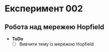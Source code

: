 # Експеримент 002
## Робота над мережею Hopfield

* **ToDo**
  - [ ] Вивчити тему із мережою Hopfield
